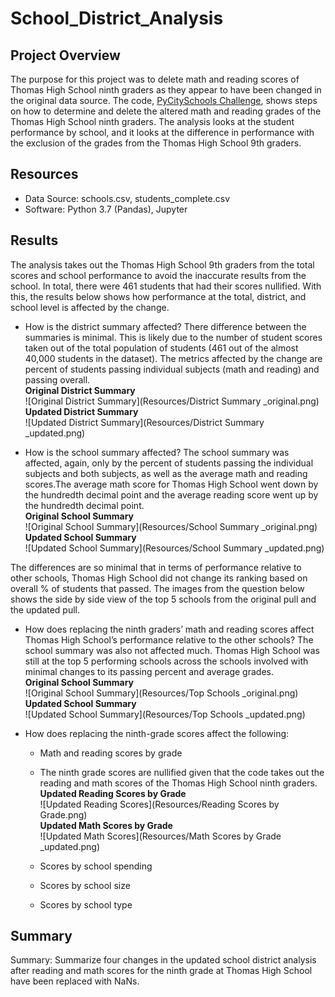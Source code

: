 # School_District_Analysis

## Project Overview
The purpose for this project was to delete math and reading scores of Thomas High School ninth graders as they appear to have been changed in the original data source. The code, [PyCitySchools Challenge](https://github.com/jinnabelle/School_District_Analysis/blob/main/PyCitySchools_Challenge.ipynb), shows steps on how to determine and delete the altered math and reading grades of the Thomas High School ninth graders. The analysis looks at the student performance by school, and it looks at the difference in performance with the exclusion of the grades from the Thomas High School 9th graders.


## Resources
- Data Source: schools.csv, students_complete.csv
- Software: Python 3.7 (Pandas), Jupyter

## Results 
The analysis takes out the Thomas High School 9th graders from the total scores and school performance to avoid the inaccurate results from the school. In total, there were 461 students that had their scores nullified. With this, the results below shows how performance at the total, district, and school level is affected by the change.

* How is the district summary affected?
There difference between the summaries is minimal. This is likely due to the number of student scores taken out of the total population of students (461 out of the almost 40,000 students in the dataset).  The metrics affected by the change are percent of students passing individual subjects (math and reading) and passing overall. <br>
**Original District Summary**<br>
![Original District Summary](Resources/District Summary _original.png)<br>
**Updated District Summary**<br>
![Updated District Summary](Resources/District Summary _updated.png)<br>

* How is the school summary affected?
The school summary was affected, again, only by the percent of students passing the individual subjects and both subjects, as well as the average math and reading scores.The average math score for Thomas High School went down by the hundredth decimal point and the average reading score went up by the hundredth decimal point. <br>
**Original School Summary**<br>
![Original School Summary](Resources/School Summary _original.png)<br>
**Updated School Summary**<br>
![Updated School Summary](Resources/School Summary _updated.png)<br>


The differences are so minimal that in terms of performance relative to other schools, Thomas High School did not change its ranking based on overall % of students that passed. The images from the question below shows the side by side view of the top 5 schools from the original pull and the updated pull.

* How does replacing the ninth graders’ math and reading scores affect Thomas High School’s performance relative to the other schools?
The school summary was also not affected much. Thomas High School was still at the top 5 performing schools across the schools involved with minimal changes to its passing percent and average grades. <br>
**Original School Summary**<br>
![Original School Summary](Resources/Top Schools _original.png)<br>
**Updated School Summary**<br>
![Updated School Summary](Resources/Top Schools _updated.png)<br>

* How does replacing the ninth-grade scores affect the following:
  * Math and reading scores by grade
  * The ninth grade scores are nullified given that the code takes out the reading and math scores of the Thomas High School ninth graders.
  **Updated Reading Scores by Grade**<br>
   ![Updated Reading Scores](Resources/Reading Scores by Grade.png)<br>
  **Updated Math Scores by Grade**<br>
   ![Updated Math Scores](Resources/Math Scores by Grade _updated.png)<br>
  
  * Scores by school spending
  
  * Scores by school size
  
  * Scores by school type
  


## Summary
Summary: Summarize four changes in the updated school district analysis after reading and math scores for the ninth grade at Thomas High School have been replaced with NaNs.
